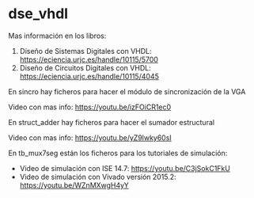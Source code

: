 # dse_vhdl
Mas información en los libros:


1. Diseño de Sistemas Digitales con VHDL: https://eciencia.urjc.es/handle/10115/5700
1. Diseño de Circuitos Digitales con VHDL: https://eciencia.urjc.es/handle/10115/4045

En sincro hay ficheros para hacer el módulo de sincronización de la VGA

Video con mas info: https://youtu.be/izFOiCR1ec0


En struct_adder hay ficheros para hacer el sumador estructural 

Video con mas info: https://youtu.be/yZ9lwky60sI

En tb_mux7seg están los ficheros para los tutoriales de simulación:

* Video de simulación con ISE 14.7: https://youtu.be/C3jSokC1FkU
* Video de simulación con Vivado versión 2015.2: https://youtu.be/WZnMXwgH4yY

